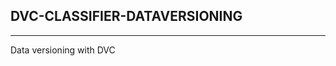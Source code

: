 ## DVC-CLASSIFIER-DATAVERSIONING

---------------------------------------------------------------------------------------------

Data versioning with DVC
